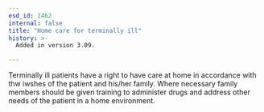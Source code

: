 ```yaml
---
esd_id: 1462
internal: false
title: "Home care for terminally ill"
history: >-
  Added in version 3.09.

---
```


Terminally ill patients have a right to have care at home in accordance with thw iwshes of the patient and his/her family.  Where necessary family members should be given training to administer drugs and address other needs of the patient in a home environment.

